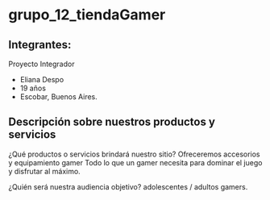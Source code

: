 # grupo_12_tiendaGamer
## Integrantes:
Proyecto Integrador
 
- Eliana Despo
- 19 años
- Escobar, Buenos Aires.


## Descripción sobre nuestros productos y servicios
¿Qué productos o servicios brindará nuestro sitio? 
Ofreceremos accesorios y equipamiento gamer
Todo lo que un gamer necesita para dominar el juego y disfrutar al máximo.

¿Quién será nuestra audiencia
objetivo?
adolescentes / adultos gamers.
